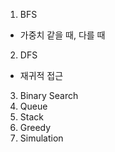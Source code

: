 1. BFS 
 - 가중치 같을 때, 다를 때
2. DFS
- 재귀적 접근
3. Binary Search
4. Queue
5. Stack
6. Greedy
7. Simulation
